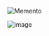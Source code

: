 ![Memento](https://github.com/chayansharma7/Design_Patterns/assets/61390152/219fdfe9-791a-4ba2-abe0-b2c1d6fb772f)

![image](https://github.com/chayansharma7/Design_Patterns/assets/61390152/79d54f61-0221-43b8-aac9-78c82aafda87)

